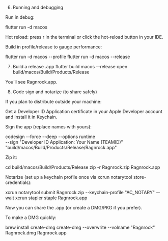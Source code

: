 6) Running and debugging

Run in debug:

flutter run -d macos


Hot reload: press r in the terminal or click the hot-reload button in your IDE.

Build in profile/release to gauge performance:

flutter run -d macos --profile
flutter run -d macos --release

7) Build a release .app
flutter build macos --release
open build/macos/Build/Products/Release


You’ll see Ragnrock.app.

8) Code sign and notarize (to share safely)

If you plan to distribute outside your machine:

Get a Developer ID Application certificate in your Apple Developer account and install it in Keychain.

Sign the app (replace names with yours):

codesign --force --deep --options runtime \
  --sign "Developer ID Application: Your Name (TEAMID)" \
  "build/macos/Build/Products/Release/Ragnrock.app"


Zip it:

cd build/macos/Build/Products/Release
zip -r Ragnrock.zip Ragnrock.app


Notarize (set up a keychain profile once via xcrun notarytool store-credentials):

xcrun notarytool submit Ragnrock.zip --keychain-profile "AC_NOTARY" --wait
xcrun stapler staple Ragnrock.app


Now you can share the .app (or create a DMG/PKG if you prefer).

To make a DMG quickly:

brew install create-dmg
create-dmg --overwrite --volname "Ragnrock" Ragnrock.dmg Ragnrock.app
